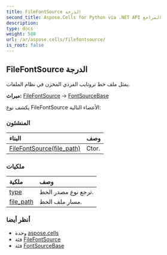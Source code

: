 ```yaml
---
title: FileFontSource الدرجة
second_title: Aspose.Cells for Python via .NET API المراجع
description:
type: docs
weight: 580
url: /ar/aspose.cells/filefontsource/
is_root: false
---
```

##  FileFontSource الدرجة
يمثل ملف خط تروتايب الفردي المخزن في نظام الملفات.



**ميراث:** [FileFontSource](/cells/python-net/aspose.cells/filefontsource) → 
[FontSourceBase](/cells/python-net/ar/aspose.cells/fontsourcebase)



يكشف نوع FileFontSource الأعضاء التالية:

###  المنشئون
| البناء| وصف|
| :- | :- |
| [FileFontSource(file_path)](/cells/python-net/ar/aspose.cells/filefontsource/__init__/#str) | Ctor.|


###  ملكيات
| ملكية| وصف|
| :- | :- |
| [type](/cells/python-net/ar/aspose.cells/filefontsource/type) | ترجع نوع مصدر الخط.|
| [file_path](/cells/python-net/ar/aspose.cells/filefontsource/file_path) | مسار ملف الخط.|



###  أنظر أيضا
* وحدة [aspose.cells](..)
* فئة [FileFontSource](/cells/python-net/ar/aspose.cells/filefontsource)
* فئة [FontSourceBase](/cells/python-net/ar/aspose.cells/fontsourcebase)
